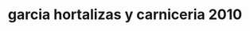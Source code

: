 ---
title: "garcia hortalizas y carniceria 2010"
url: /puerto-la-cruz/garcia-hortalizas-y-carniceria-2010/
shop: frutería
---